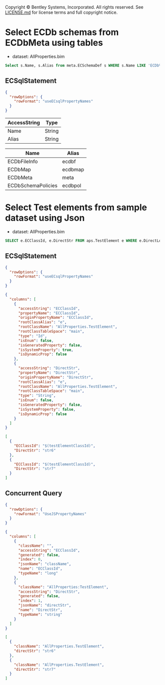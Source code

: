 Copyright © Bentley Systems, Incorporated. All rights reserved. See [LICENSE.md](../../../../LICENSE.md) for license terms and full copyright notice.

# Select ECDb schemas from ECDbMeta using tables

- dataset: AllProperties.bim

```sql
Select s.Name, s.Alias from meta.ECSchemaDef s WHERE s.Name LIKE 'ECDb%' LIMIT 4;
```

## ECSqlStatement

```json
{
  "rowOptions": {
    "rowFormat": "useECsqlPropertyNames"
  }
}
```

| AccessString | Type   |
| ------------ | ------ |
| Name         | String |
| Alias        | String |

| Name               | Alias   |
| ------------------ | ------- |
| ECDbFileInfo       | ecdbf   |
| ECDbMap            | ecdbmap |
| ECDbMeta           | meta    |
| ECDbSchemaPolicies | ecdbpol |

# Select Test elements from sample dataset using Json

- dataset: AllProperties.bim

```sql
SELECT e.ECClassId, e.DirectStr FROM aps.TestElement e WHERE e.DirectLong > 1005 ORDER BY e.DirectLong LIMIT 2
```

## ECSqlStatement

```json
{
  "rowOptions": {
    "rowFormat": "useECsqlPropertyNames"
  }
}
```

```json
{
  "columns": [
    {
      "accessString": "ECClassId",
      "propertyName": "ECClassId",
      "originPropertyName": "ECClassId",
      "rootClassAlias": "e",
      "rootClassName": "AllProperties.TestElement",
      "rootClassTableSpace": "main",
      "type": "Id",
      "isEnum": false,
      "isGeneratedProperty": false,
      "isSystemProperty": true,
      "isDynamicProp": false
    },
    {
      "accessString": "DirectStr",
      "propertyName": "DirectStr",
      "originPropertyName": "DirectStr",
      "rootClassAlias": "e",
      "rootClassName": "AllProperties.TestElement",
      "rootClassTableSpace": "main",
      "type": "String",
      "isEnum": false,
      "isGeneratedProperty": false,
      "isSystemProperty": false,
      "isDynamicProp": false
    }
  ]
}
```

```json
[
  {
    "ECClassId": "$(testElementClassId)",
    "DirectStr": "str6"
  },
  {
    "ECClassId": "$(testElementClassId)",
    "DirectStr": "str7"
  }
]
```

## Concurrent Query

```json
{
  "rowOptions": {
    "rowFormat": "UseJSPropertyNames"
  }
}
```

```json
{
  "columns": [
    {
      "className": "",
      "accessString": "ECClassId",
      "generated": false,
      "index": 0,
      "jsonName": "className",
      "name": "ECClassId",
      "typeName": "long"
    },
    {
      "className": "AllProperties:TestElement",
      "accessString": "DirectStr",
      "generated": false,
      "index": 1,
      "jsonName": "directStr",
      "name": "DirectStr",
      "typeName": "string"
    }
  ]
}
```

```json
[
  {
    "className": "AllProperties.TestElement",
    "directStr": "str6"
  },
  {
    "className": "AllProperties.TestElement",
    "directStr": "str7"
  }
]
```
